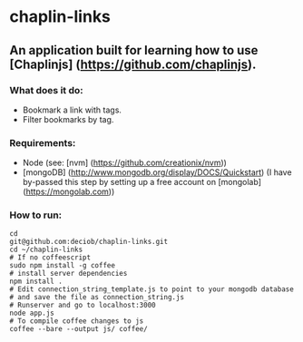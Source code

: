 chaplin-links
=============

## An application built for learning how to use [Chaplinjs] (https://github.com/chaplinjs).

### What does it do:
* Bookmark a link with tags.
* Filter bookmarks by tag.

### Requirements:
* Node (see: [nvm] (https://github.com/creationix/nvm))
* [mongoDB] (http://www.mongodb.org/display/DOCS/Quickstart) (I have by-passed this step by setting up a free account on [mongolab] (https://mongolab.com))

### How to run:
```
cd
git@github.com:deciob/chaplin-links.git
cd ~/chaplin-links
# If no coffeescript
sudo npm install -g coffee
# install server dependencies
npm install .
# Edit connection_string_template.js to point to your mongodb database
# and save the file as connection_string.js
# Runserver and go to localhost:3000
node app.js
# To compile coffee changes to js
coffee --bare --output js/ coffee/ 

```